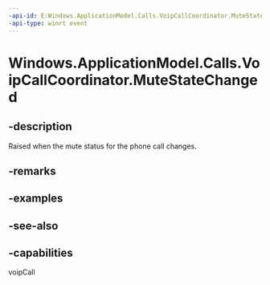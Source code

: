 ----api-id: E:Windows.ApplicationModel.Calls.VoipCallCoordinator.MuteStateChanged
-api-type: winrt event
---<!-- Event syntaxpublic event Windows.Foundation.TypedEventHandler MuteStateChanged<Windows.ApplicationModel.Calls.VoipCallCoordinator,  Windows.ApplicationModel.Calls.MuteChangeEventArgs>--># Windows.ApplicationModel.Calls.VoipCallCoordinator.MuteStateChanged## -descriptionRaised when the mute status for the phone call changes.## -remarks## -examples## -see-also## -capabilitiesvoipCall